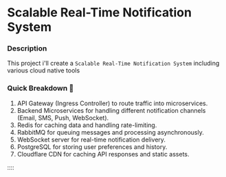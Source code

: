 # Scalable Real-Time Notification System

### Description
This project i'll create a `Scalable Real-Time Notification System` including various cloud native tools

### Quick Breakdown :construction_worker:
1. API Gateway (Ingress Controller) to route traffic into microservices.
2. Backend Microservices for handling different notification channels (Email, SMS, Push, WebSocket).
3. Redis for caching data and handling rate-limiting.
4. RabbitMQ for queuing messages and processing asynchronously.
5. WebSocket server for real-time notification delivery.
6. PostgreSQL for storing user preferences and history.
7. Cloudflare CDN for caching API responses and static assets.

::::